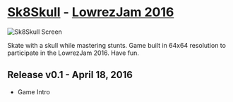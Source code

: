 # [Sk8Skull](https://acemir.itch.io/sk8skull) - [LowrezJam 2016](https://itch.io/jam/lowrezjam2016)

![Sk8Skull Screen](https://raw.githubusercontent.com/acemir/sk8skull-lowrezjam2016/master/promo/skull_sk8-with-bg-animated.gif)

Skate with a skull while mastering stunts.
Game built in 64x64 resolution to participate in the LowrezJam 2016.
Have fun.

## Release v0.1 - April 18, 2016
* Game Intro